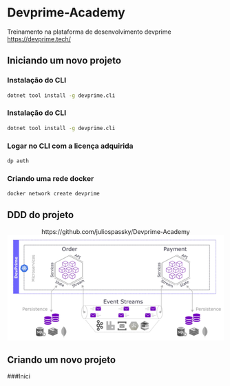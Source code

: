 # Devprime-Academy
Treinamento na plataforma de desenvolvimento devprime https://devprime.tech/

## Iniciando um novo projeto

### Instalação do CLI
```sh
dotnet tool install -g devprime.cli
```

### Instalação do CLI
```sh
dotnet tool install -g devprime.cli
```

### Logar no CLI com a licença adquirida
```sh
dp auth
```


### Criando uma rede docker
```sh
docker network create devprime
```

## DDD do projeto

<p align="center">
https://github.com/juliospassky/Devprime-Academy
<img src="https://github.com/juliospassky/Devprime-Academy/blob/main/imgs/001-DDD.png">
</p>

## Criando um novo projeto

###Inici


